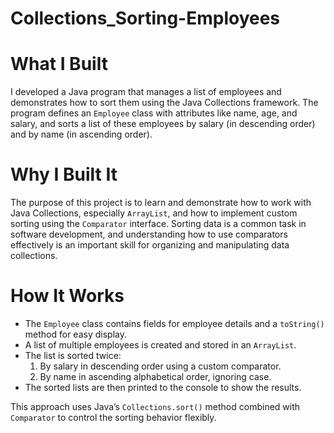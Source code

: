 # Collections_Sorting-Employees
# What I Built
I developed a Java program that manages a list of employees and demonstrates how to sort them using the Java Collections framework. The program defines an `Employee` class with attributes like name, age, and salary, and sorts a list of these employees by salary (in descending order) and by name (in ascending order).

# Why I Built It
The purpose of this project is to learn and demonstrate how to work with Java Collections, especially `ArrayList`, and how to implement custom sorting using the `Comparator` interface. Sorting data is a common task in software development, and understanding how to use comparators effectively is an important skill for organizing and manipulating data collections.

# How It Works
- The `Employee` class contains fields for employee details and a `toString()` method for easy display.
- A list of multiple employees is created and stored in an `ArrayList`.
- The list is sorted twice:
  1. By salary in descending order using a custom comparator.
  2. By name in ascending alphabetical order, ignoring case.
- The sorted lists are then printed to the console to show the results.

This approach uses Java’s `Collections.sort()` method combined with `Comparator` to control the sorting behavior flexibly.
